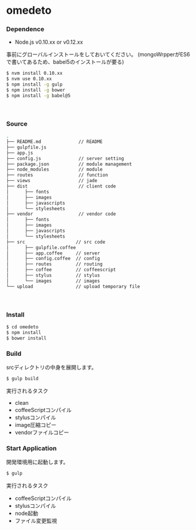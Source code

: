 # omedeto #

### Dependence ###

+ Node.js v0.10.xx or v0.12.xx

事前にグローバルインストールをしておいてください。
(mongoWrpperがES6で書いてあるため、babel5のインストールが要る)

```bash
$ nvm install 0.10.xx
$ nvm use 0.10.xx
$ npm install -g gulp
$ npm install -g bower
$ npm install -g babel@5
```

　

### Source ###

```bash
.
├── README.md              // README
├── gulpfile.js
├── app.js
├── config.js              // server setting
├── package.json           // module management
├── node_modules           // module
├── routes                 // function
├── views                  // jade
├── dist                   // client code
│      ├── fonts
│      ├── images
│      ├── javascripts
│      └── stylesheets
├── vendor                 // vendor code
│      ├── fonts
│      ├── images
│      ├── javascripts
│      └── stylesheets
├── src                   // src code
│      ├── gulpfile.coffee
│      ├── app.coffee     // server
│      ├── config.coffee  // config
│      ├── routes         // routing
│      ├── coffee         // coffeescript
│      ├── stylus         // stylus	
│      └── images         // images
└── upload                // upload temporary file
```

　
	
### Install ###

```bash
$ cd omedeto
$ npm install
$ bower install
```

### Build ###

srcディレクトリの中身を展開します。

```bash
$ gulp build
```

実行されるタスク

+ clean
+ coffeeScriptコンパイル
+ stylusコンパイル
+ image圧縮コピー
+ vendorファイルコピー

### Start Application ###

開発環境用に起動します。

```bash
$ gulp
```

実行されるタスク

+ coffeeScriptコンパイル
+ stylusコンパイル
+ node起動
+ ファイル変更監視
